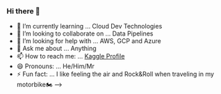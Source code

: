 ### Hi there 👋


- 🌱 I’m currently learning ... Cloud Dev Technologies
- 👯 I’m looking to collaborate on ... Data Pipelines
- 🤔 I’m looking for help with ... AWS, GCP and Azure
- 💬 Ask me about ... Anything 
- 📫 How to reach me: ... [Kaggle Profile](https://www.kaggle.com/diegorojasdiaz)
- 😄 Pronouns: ... He/Him/Mr
- ⚡ Fun fact: ... I like feeling the air and Rock&Roll when traveling in my motorbike🏍️
-->
